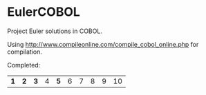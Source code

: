 EulerCOBOL
==========

Project Euler solutions in COBOL.

Using http://www.compileonline.com/compile_cobol_online.php for compilation.

Completed:

<table>
  <tr>
    <td><b>1</b></td>
    <td><b>2</b></td>
    <td><b>3</b></td>
    <td>4</td>
    <td><b>5</b></td>
    <td>6</td>
    <td>7</td>
    <td>8</td>
    <td>9</td>
    <td>10</td>
  </tr>
</table>
